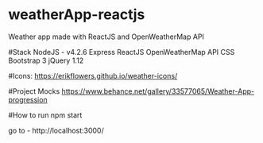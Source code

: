 # weatherApp-reactjs
Weather app made with ReactJS and OpenWeatherMap API

#Stack
NodeJS - v4.2.6
Express
ReactJS
OpenWeatherMap API
CSS
Bootstrap 3
jQuery 1.12

#Icons:
https://erikflowers.github.io/weather-icons/

#Project Mocks
https://www.behance.net/gallery/33577065/Weather-App-progression

#How to run
npm start

go to - http://localhost:3000/